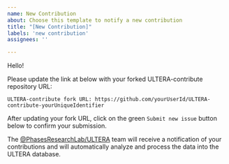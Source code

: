 ```yaml
---
name: New Contribution
about: Choose this template to notify a new contribution
title: "[New Contribution]"
labels: 'new contribution'
assignees: ''

---
```


Hello!

Please update the link at below with your forked ULTERA-contribute repository URL:

```
ULTERA-contribute fork URL: https://github.com/yourUserId/ULTERA-contribute-yourUniqueIdentifier
```

After updating your fork URL, click on the green `Submit new issue` button below to confirm your submission.

The [@PhasesResearchLab/ULTERA](https://github.com/orgs/PhasesResearchLab/teams/ULTERA) team will receive a notification of your contributions and will automatically analyze and process the data into the ULTERA database.
